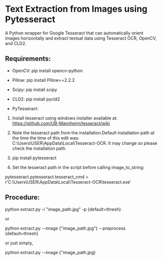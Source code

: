 # Text Extraction from Images using Pytesseract
 
A Python wrapper for Google Tesseract that can automatically orient images horizontally and extract textual data using Tesseract OCR, OpenCV, and CLD2.

## Requirements:

* OpenCV:
pip install opencv-python

* Pillow:
pip install Pillow==2.2.2

* Scipy:
pip install scipy

* CLD2:
pip install pycld2

* PyTesseract:

1. Install tesseract using windows installer available at: https://github.com/UB-Mannheim/tesseract/wiki

2. Note the tesseract path from the installation.Default installation path at the time the time of this edit was: C:\Users\USER\AppData\Local\Tesseract-OCR. It may change so please check the installation path.

3. pip install pytesseract

4. Set the tesseract path in the script before calling image_to_string:

pytesseract.pytesseract.tesseract_cmd = r'C:\Users\USER\AppData\Local\Tesseract-OCR\tesseract.exe'

## Procedure:

python extract.py -i "image_path.jpg" -p {default=thresh}

or

python extract.py --image {"image_path.jpg"} --preprocess {default=thresh}

or just simply,

python extract.py --image {"image_path.jpg}